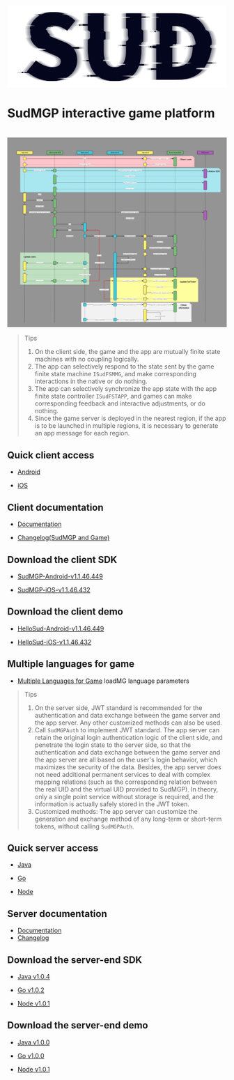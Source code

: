 

![SUD](en-US/app/Resource/logo.png)

# SudMGP interactive game platform
#

![SUD](en-US/app/Resource/startup.png)

> Tips
>
> 1. On the client side, the game and the app are mutually finite state machines with no coupling logically.
> 2. The app can selectively respond to the state sent by the game finite state machine `ISudFSMMG`, and make corresponding interactions in the native or do nothing.
> 3. The app can selectively synchronize the app state with the app finite state controller `ISudFSTAPP`, and games can make corresponding feedback and interactive adjustments, or do nothing.
> 4. Since the game server is deployed in the nearest region, if the app is to be launched in multiple regions, it is necessary to generate an app message for each region.

## Quick client access

- [Android](en-US/app/Client/StartUp-Android.md)

- [iOS](en-US/app/Client/StartUp-iOS.md)

## Client documentation

- [Documentation](en-US/app/Client/StartUp.md)

- [Changelog(SudMGP and Game)](en-US/app/Client/ChangeLog.md)
## Download the client SDK

- [SudMGP-Android-v1.1.46.449](https://github.com/SudTechnology/sud-mgp-android/releases/tag/v1.1.46.449)

- [SudMGP-iOS-v1.1.46.432](https://github.com/SudTechnology/sud-mgp-ios/releases/tag/v1.1.46.432)


## Download the client demo
- [HelloSud-Android-v1.1.46.449](https://github.com/SudTechnology/hello-sud-android/releases/tag/v1.1.46.449)

- [HelloSud-iOS-v1.1.46.432](https://github.com/SudTechnology/hello-sud-ios/releases/tag/v1.1.46.432)

## Multiple languages for game
- [Multiple Languages for Game](en-US/app/Client/Languages/README.md) loadMG language parameters

> Tips
>
> 1. On the server side, JWT standard is recommended for the authentication and data exchange between the game server and the app server. Any other customized methods can also be used.
> 2. Call `SudMGPAuth` to implement JWT standard. The app server can retain the original login authentication logic of the client side, and penetrate the login state to the server side, so that the authentication and data exchange between the game server and the app server are all based on the user's login behavior, which maximizes the security of the data. Besides, the app server does not need additional permanent services to deal with complex mapping relations (such as the corresponding relation between the real UID and the virtual UID provided to SudMGP). In theory, only a single point service without storage is required, and the information is actually safely stored in the JWT token.
> 3. Customized methods: The app server can customize the generation and exchange method of any long-term or short-term tokens, without calling `SudMGPAuth`.

## Quick server access

- [Java](en-US/app/Server/StartUp-Java.md)

- [Go](en-US/app/Server/StartUp-Go.md)

- [Node](en-US/app/Server/StartUp-Node.md)

## Server documentation

- [Documentation](en-US/app/Server/StartUp.md)
- [Changelog](en-US/app/Server/Server_Change_Log.md)

## Download the server-end SDK

- [Java v1.0.4](https://github.com/SudTechnology/sud-mgp-auth-java/releases)

- [Go v1.0.2](https://github.com/SudTechnology/sud-mgp-auth-go/releases)

- [Node v1.0.1](https://github.com/SudTechnology/sud-mgp-auth-node/releases)

## Download the server-end demo

- [Java v1.0.0](https://github.com/SudTechnology/hello-sud-java/releases)

- [Go v1.0.0](https://github.com/SudTechnology/hello-sud-go/releases)

- [Node v1.0.1](https://github.com/SudTechnology/hello-sud-node/releases)

